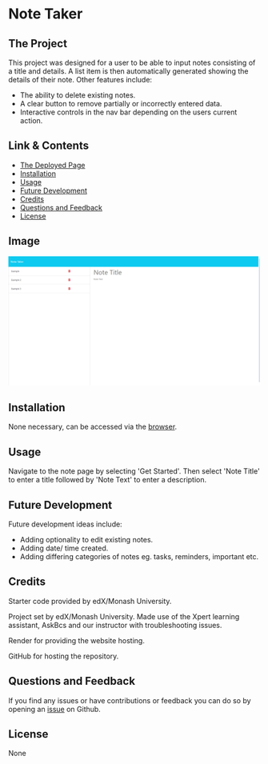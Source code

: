 # Note Taker

## The Project

This project was designed for a user to be able to input notes consisting of a title and details. A list item is then automatically generated showing the details of their note. Other features include:

- The ability to delete existing notes.
- A clear button to remove partially or incorrectly entered data.
- Interactive controls in the nav bar depending on the users current action.

## Link & Contents

- [The Deployed Page](https://note-taker-6a7b.onrender.com)
- [Installation](#installation)
- [Usage](#usage)
- [Future Development](#future-development)
- [Credits](#credits)
- [Questions and Feedback](#questions-and-feedback)
- [License](#license)

## Image

![Image of usage](./public/assets/images/screenshot.png)

## Installation

None necessary, can be accessed via the [browser](https://note-taker-6a7b.onrender.com).

## Usage

Navigate to the note page by selecting 'Get Started'.
Then select 'Note Title' to enter a title followed by 'Note Text' to enter a description.

## Future Development

Future development ideas include:

- Adding optionality to edit existing notes.
- Adding date/ time created.
- Adding differing categories of notes eg. tasks, reminders, important etc.

## Credits

Starter code provided by edX/Monash University.

Project set by edX/Monash University. Made use of the Xpert learning assistant, AskBcs and our instructor with troubleshooting issues.

Render for providing the website hosting.

GitHub for hosting the repository.

## Questions and Feedback

If you find any issues or have contributions or feedback you can do so by opening an [issue](https://github.com/Jiske-N/note-taker/issues) on Github.

## License

None

